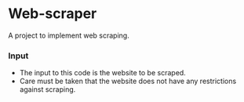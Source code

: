 # Web-scraper
A project to implement web scraping.

### Input
- The input to this code is the website to be scraped.
- Care must be taken that the website does not have any restrictions against scraping. 
